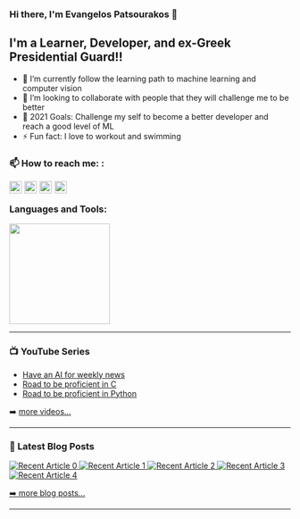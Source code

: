 ### Hi there, I'm Evangelos Patsourakos 👋

## I'm a Learner, Developer, and ex-Greek Presidential Guard!!

- 🌱 I’m currently follow the learning path to machine learning and computer vision
- 👯 I’m looking to collaborate with people that they will challenge me to be better
- 🥅 2021 Goals: Challenge my self to become a better developer and reach a good level of ML 
- ⚡ Fun fact: I love to workout and swimming

### 📫 How to reach me: :

[<img align="left" alt="Evangelos Patsourakos | YouTube" width="22px" style="margin-right: 5px" src="https://cdn.jsdelivr.net/npm/simple-icons@v3/icons/youtube.svg" />][youtube]
[<img align="left" alt="Evangelos Patsourakos | Twitter" width="22px" style="margin-right: 5px" src="https://cdn.jsdelivr.net/npm/simple-icons@v3/icons/twitter.svg" />][twitter]
[<img align="left" alt="Evangelos Patsourakos | LinkedIn" width="22px" style="margin-right: 5px" src="https://cdn.jsdelivr.net/npm/simple-icons@v3/icons/linkedin.svg" />][linkedin]
[<img align="left" alt="Evangelos Patsourakos | Instagram" width="22px" style="margin-right: 5px" src="https://cdn.jsdelivr.net/npm/simple-icons@v3/icons/instagram.svg" />][instagram]

<br />

### Languages and Tools:

<img height="180em" src="https://github-readme-stats.vercel.app/api/top-langs/?username=evanpatsou&hide=html,CSS,TSQL&langs_count=8&layout=compact&theme=dark"/>

---

### 📺 YouTube Series

<!-- YOUTUBE:START -->
- [Have an AI for weekly news](https://www.youtube.com/playlist?list=PLwy9AvJ2rWVgC4xHvjpLl-JxVDo9U_ufu)
- [Road to be proficient in C](https://www.youtube.com/watch?v=r2_zO7Ypyhs&list=PLwy9AvJ2rWVg8wr1x5NrfSjdf6zo8xSO8&ab_channel=EvangelosPatsourakos)
- [Road to be proficient in Python](https://www.youtube.com/watch?v=1Ld42WZvfvI&list=PLwy9AvJ2rWVhtwyxWnuZbQaasDvaun-Aq&ab_channel=EvangelosPatsourakos)
<!-- YOUTUBE:END -->

➡️ [more videos...](https://www.youtube.com/channel/UCwAI7WyFRHZGho6uiY2jLOg)

---

### 📕 Latest Blog Posts

<!-- BLOG-POST-LIST:START -->
<a target="_blank" href="https://github-readme-medium-recent-article.vercel.app/medium/@evanpatsou/0"><img src="https://github-readme-medium-recent-article.vercel.app/medium/@evanpatsou/0" alt="Recent Article 0">
<a target="_blank" href="https://github-readme-medium-recent-article.vercel.app/medium/@evanpatsou/1"><img src="https://github-readme-medium-recent-article.vercel.app/medium/@evanpatsou/1" alt="Recent Article 1">
<a target="_blank" href="https://github-readme-medium-recent-article.vercel.app/medium/@evanpatsou/2"><img src="https://github-readme-medium-recent-article.vercel.app/medium/@evanpatsou/2" alt="Recent Article 2">
<a target="_blank" href="https://github-readme-medium-recent-article.vercel.app/medium/@evanpatsou/3"><img src="https://github-readme-medium-recent-article.vercel.app/medium/@evanpatsou/3" alt="Recent Article 3">
<a target="_blank" href="https://github-readme-medium-recent-article.vercel.app/medium/@evanpatsou/4"><img src="https://github-readme-medium-recent-article.vercel.app/medium/@evanpatsou/4" alt="Recent Article 4">
<!-- BLOG-POST-LIST:END -->

➡️ [more blog posts...](https://medium.com/@evanpatsou)

---

[twitter]: https://twitter.com/evanpatsou
[youtube]: https://www.youtube.com/channel/UCwAI7WyFRHZGho6uiY2jLOg
[instagram]: https://instagram.com/evanpatsou
[linkedin]: https://linkedin.com/in/https://www.linkedin.com/in/evangelos-patsourakos/
